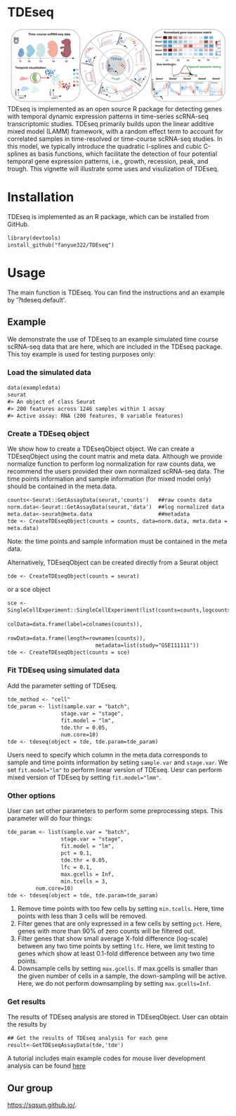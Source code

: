 # TDEseq
![TDEseq](https://github.com/fanyue322/fanyue322.github.io/blob/master/workflow_web.png "TDEseq logo")  
TDEseq is implemented as an open source R package for detecting genes with temporal dynamic expression patterns in time-series scRNA-seq transcriptomic studies. TDEseq primarily builds upon the linear additive mixed model (LAMM) framework, with a random effect term to account for correlated samples in time-resolved or time-course scRNA-seq studies. In this model, we typically introduce the quadratic I-splines and cubic C-splines as basis functions, which facilitate the detection of four potential temporal gene expression patterns, i.e., growth, recession, peak, and trough. This vignette will illustrate some uses and visulization of TDEseq.

# Installation
TDEseq is implemented as an R package, which can be installed from GitHub.

```
library(devtools)
install_github("fanyue322/TDEseq")
```

# Usage
The main function is TDEseq. You can find the instructions and an example by '?tdeseq.default'.

## Example
We demonstrate the use of TDEseq to an example simulated time course scRNA-seq data that are here, which are included in the TDEseq package. This toy example is used for testing purposes only:

### Load the simulated data
```
data(exampledata)
seurat
#> An object of class Seurat 
#> 200 features across 1246 samples within 1 assay 
#> Active assay: RNA (200 features, 0 variable features)
```
### Create a TDEseq object
We show how to create a TDEseqObject object. We can create a TDEseqObject using the count matrix and meta data. Although we provide normalize function to perform log normalization for raw counts data, we recommend the users provided their own normalized scRNA-seq data. The time points information and sample information (for mixed model only) should be contained in the meta.data.
```
counts<-Seurat::GetAssayData(seurat,'counts')   ##raw counts data
norm.data<-Seurat::GetAssayData(seurat,'data')  ##log normalized data
meta.data<-seurat@meta.data                     ##metadata
tde <- CreateTDEseqObject(counts = counts, data=norm.data, meta.data = meta.data)
```
Note: the time points and sample information must be contained in the meta data.

Alternatively, TDEseqObject can be created directly from a Seurat object 
```
tde <- CreateTDEseqObject(counts = seurat)
```
or a sce object
```
sce <- SingleCellExperiment::SingleCellExperiment(list(counts=counts,logcounts=data.norm),
                            colData=data.frame(label=colnames(counts)),
                            rowData=data.frame(length=rownames(counts)),
                            metadata=list(study="GSE111111"))
tde <- CreateTDEseqObject(counts = sce)
```
### Fit TDEseq using simulated data
Add the parameter setting of TDEseq. 
```
tde_method <- "cell"
tde_param <- list(sample.var = "batch",
                 stage.var = "stage",
                 fit.model = "lm",
				 tde.thr = 0.05,
		         num.core=10)
tde <- tdeseq(object = tde, tde.param=tde_param)
```
Users need to specify which column in the meta.data corresponds to sample and time points information by setiing `sample.var` and `stage.var`. We set `fit.model="lm"` to perform linear version of TDEseq. Uesr can perform mixed version of TDEseq by setting `fit.model="lmm"`.

### Other options
User can set other parameters to perform some preprocessing steps. This parameter will do four things:
```
tde_param <- list(sample.var = "batch",
                 stage.var = "stage",
                 fit.model = "lm",
                 pct = 0.1,
                 tde.thr = 0.05,
                 lfc = 0.1,
                 max.gcells = Inf,
                 min.tcells = 3,
		 num.core=10)
tde <- tdeseq(object = tde, tde.param=tde_param)
```
1. Remove time points with too few cells by setting `min.tcells`. Here, time points with less than 3 cells will be removed.
2. Filter genes that are only expressed in a few cells by setting `pct`. Here, genes with more than 90% of zero counts will be filtered out.
3. Filter genes that show small average X-fold difference (log-scale) between any two time points by setting `lfc`. Here, we limit testing to genes which show at least 0.1-fold difference between any two time points.
4. Downsample cells by setting `max.gcells`. If max.gcells is smaller than the given number of cells in a sample, the down-sampling will be active. Here, we do not perform downsampling by setting `max.gcells=Inf`.

### Get results
The results of TDEseq analysis are stored in TDEseqObject. User can obtain the results by
```
## Get the results of TDEseq analysis for each gene
result<-GetTDEseqAssayData(tde,'tde')  
```
A tutorial includes main example codes for mouse liver development analysis can be found [here](https://fanyue322.github.io/TDEseq)
## Our group

 <https://sqsun.github.io/>.
